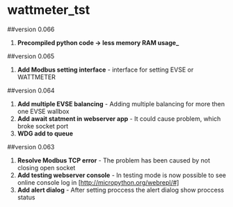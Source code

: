 # wattmeter_tst

##version 0.066
1. **Precompiled python code -> less memory RAM usage_**

##version 0.065
1. **Add Modbus setting interface** - interface for setting EVSE or WATTMETER

##version 0.064
1. **Add multiple EVSE balancing** - Adding multiple balancing for more then one EVSE wallbox
2. **Add await statment in webserver app** - It could cause problem, which broke socket port
3. **WDG add to queue**

##version 0.063
1. **Resolve Modbus TCP error** - The problem has been caused by not closing open socket
2. **Add testing webserver console** -  In testing mode is now possible to see online console log in [http://micropython.org/webrepl/#]
3. **Add alert dialog** - After setting proccess the alert dialog show proccess status
